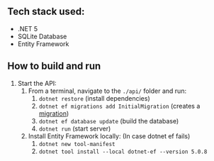 ## Tech stack used:

- .NET 5
- SQLite Database
- Entity Framework

## How to build and run

1. Start the API:
   1. From a terminal, navigate to the `./api/` folder and run:
      1. `dotnet restore` (install dependencies)
      1. `dotnet ef migrations add InitialMigration` (creates a [migration](https://learn.microsoft.com/en-us/ef/core/managing-schemas/migrations))
      1. `dotnet ef database update` (build the database)
      1. `dotnet run` (start server)
   2. Install Entity Framework locally: (In case dotnet ef fails)
      1. `dotnet new tool-manifest`
      2. `dotnet tool install --local dotnet-ef --version 5.0.8`
